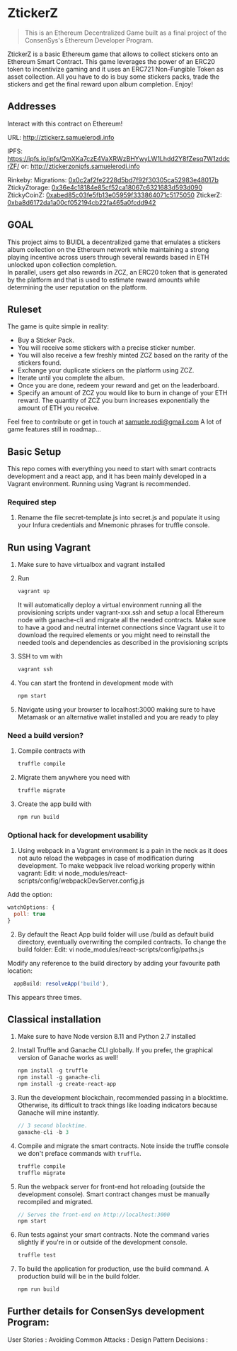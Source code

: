 # ZtickerZ
> This is an Ethereum Decentralized Game built as a final project of the ConsenSys's Ethereum Developer Program.

ZtickerZ is a basic Ethereum game that allows to collect stickers onto an Ethereum Smart Contract.
This game leverages the power of an ERC20 token to incentivize gaming and it uses an ERC721 Non-Fungible Token as asset collection.
All you have to do is buy some stickers packs, trade the stickers and get the final reward upon album completion. Enjoy!

## Addresses
Interact with this contract on Ethereum!

URL:  http://ztickerz.samuelerodi.info

IPFS: https://ipfs.io/ipfs/QmXKa7czE4VaXRWzBHYwyLW1Lhdd2Y8fZesq7W1zddcrZF/
  or: http://ztickerzonipfs.samuelerodi.info

Rinkeby:
  Migrations:     <a href="https://rinkeby.etherscan.io/address/0x0c2af2fe2228d5bd7f92f30305ca52983e48017b"> 0x0c2af2fe2228d5bd7f92f30305ca52983e48017b</a>
  ZtickyZtorage:  <a href="https://rinkeby.etherscan.io/address/0x36e4c18184e85cf52ca18067c6321683d593d090"> 0x36e4c18184e85cf52ca18067c6321683d593d090</a>
  ZtickyCoinZ:    <a href="https://rinkeby.etherscan.io/address/0xabed85c03fe5fb13e05959f333864071c5175050"> 0xabed85c03fe5fb13e05959f333864071c5175050</a>
  ZtickerZ:       <a href="https://rinkeby.etherscan.io/address/0xba8d6172da1a00cf052194cb22fa465a0fcdd942"> 0xba8d6172da1a00cf052194cb22fa465a0fcdd942</a>


## GOAL
This project aims to BUIDL a decentralized game that emulates a stickers album collection on the Ethereum network while maintaining a strong playing incentive across users through several rewards based in ETH unlocked upon collection completion.  
In parallel, users get also rewards in ZCZ, an ERC20 token that is generated by the platform and that is used to estimate reward amounts while determining the user reputation on the platform.

## Ruleset
The game is quite simple in reality:

- Buy a Sticker Pack.
- You will receive some stickers with a precise sticker number.
- You will also receive a few freshly minted ZCZ based on the rarity of the stickers found.
- Exchange your duplicate stickers on the platform using ZCZ.
- Iterate until you complete the album.
- Once you are done, redeem your reward and get on the leaderboard.
- Specify an amount of ZCZ you would like to burn in change of your ETH reward. The quantity of ZCZ you burn increases exponentially the amount of ETH you receive.


Feel free to contribute or get in touch at samuele.rodi@gmail.com
A lot of game features still in roadmap...


## Basic Setup
This repo comes with everything you need to start with smart contracts development and a react app, and it has been mainly developed in a Vagrant environment.
Running using Vagrant is recommended.

### Required step

1. Rename the file secret-template.js into secret.js and populate it using your Infura credentials and Mnemonic phrases for truffle console.

## Run using Vagrant
1. Make sure to have virtualbox and vagrant installed

2. Run
    ```javascript
    vagrant up
    ```
    It will automatically deploy a virtual environment running all the provisioning scripts under vagrant-xxx.ssh and setup a local Ethereum node with ganache-cli and migrate all the needed contracts.
    Make sure to have a good and neutral internet connections since Vagrant use it to download the required elements or you might need to reinstall the needed tools and dependencies as described in the provisioning scripts

3. SSH to vm with
    ```javascript
    vagrant ssh
    ```
4. You can start the frontend in development mode with
    ```javascript
    npm start
    ```
5. Navigate using your browser to localhost:3000 making sure to have Metamask or an alternative wallet installed and you are ready to play

### Need a build version?
1. Compile contracts with
    ```javascript
    truffle compile
    ```
2. Migrate them anywhere you need with
    ```javascript
    truffle migrate
    ```
3. Create the app build with
    ```javascript
    npm run build
    ```

### Optional hack for development usability
1. Using webpack in a Vagrant environment is a pain in the neck as it does not auto reload the webpages in case of modification during development.
To make webpack live reload working properly within vagrant:
Edit:
vi node_modules/react-scripts/config/webpackDevServer.config.js

Add the option:
```javascript
watchOptions: {
  poll: true
}
```

2. By default the React App build folder will use /build as default build directory, eventually overwriting the compiled contracts.
To change the build folder:
Edit:
vi node_modules/react-scripts/config/paths.js

Modify any reference to the build directory by adding your favourite path location:
```javascript
  appBuild: resolveApp('build'),  
```
This appears three times.


## Classical installation

1. Make sure to have Node version 8.11 and Python 2.7 installed

2. Install Truffle and Ganache CLI globally. If you prefer, the graphical version of Ganache works as well!
    ```javascript
    npm install -g truffle
    npm install -g ganache-cli
    npm install -g create-react-app
    ```

3. Run the development blockchain, recommended passing in a blocktime. Otherwise, its difficult to track things like loading indicators because Ganache will mine instantly.
    ```javascript
    // 3 second blocktime.
    ganache-cli -b 3
    ```

4. Compile and migrate the smart contracts. Note inside the truffle console we don't preface commands with `truffle`.
    ```javascript
    truffle compile
    truffle migrate
    ```

5. Run the webpack server for front-end hot reloading (outside the development console). Smart contract changes must be manually recompiled and migrated.
    ```javascript
    // Serves the front-end on http://localhost:3000
    npm start
    ```

6. Run tests against your smart contracts. Note the command varies slightly if you're in or outside of the development console.
    ```javascript
    truffle test
    ```


7. To build the application for production, use the build command. A production build will be in the build folder.
    ```javascript
    npm run build
    ```


## Further details for ConsenSys development Program:
  User Stories :
  Avoiding Common Attacks :
  Design Pattern Decisions :
